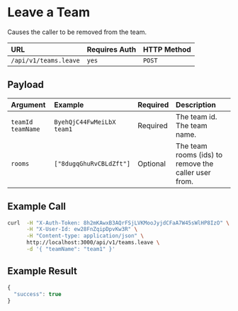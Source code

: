 # Leave a Team

Causes the caller to be removed from the team.

| URL | Requires Auth | HTTP Method |
| :--- | :--- | :--- |
| `/api/v1/teams.leave` | `yes` | `POST` |

## Payload

| Argument | Example | Required | Description |
| :--- | :--- | :--- | :--- |
| `teamId`    `teamName` | `ByehQjC44FwMeiLbX`    `team1` | Required | The team id.    The team name. |
| `rooms` | `["8dugqGhuRvCBLdZft"]` | Optional | The team rooms \(ids\) to remove the caller user from. |

## Example Call

```bash
curl  -H "X-Auth-Token: 8h2mKAwxB3AQrFSjLVKMooJyjdCFaA7W45sWlHP8IzO" \
      -H "X-User-Id: ew28FnZqipDpvKw3R" \
      -H "Content-type: application/json" \
      http://localhost:3000/api/v1/teams.leave \
      -d '{ "teamName": "team1" }'
```

## Example Result

```javascript
{
  "success": true
}
```

